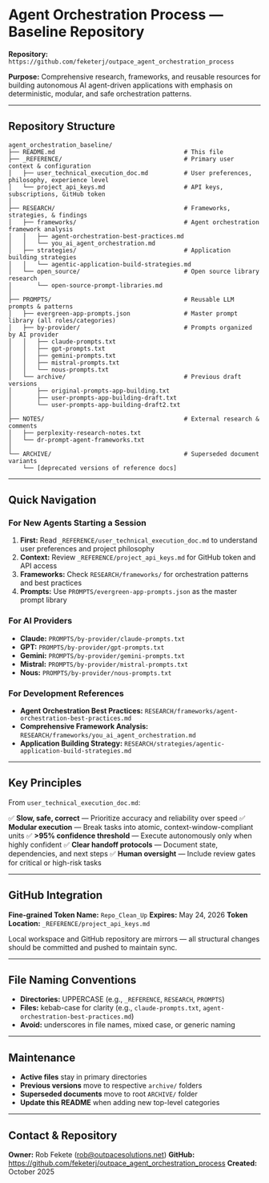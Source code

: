 # Agent Orchestration Process — Baseline Repository

**Repository:** `https://github.com/feketerj/outpace_agent_orchestration_process`

**Purpose:** Comprehensive research, frameworks, and reusable resources for building autonomous AI agent-driven applications with emphasis on deterministic, modular, and safe orchestration patterns.

---

## Repository Structure

```
agent_orchestration_baseline/
├── README.md                                    # This file
├── _REFERENCE/                                  # Primary user context & configuration
│   ├── user_technical_execution_doc.md          # User preferences, philosophy, experience level
│   └── project_api_keys.md                      # API keys, subscriptions, GitHub token
│
├── RESEARCH/                                    # Frameworks, strategies, & findings
│   ├── frameworks/                              # Agent orchestration framework analysis
│   │   ├── agent-orchestration-best-practices.md
│   │   └── you_ai_agent_orchestration.md
│   ├── strategies/                              # Application building strategies
│   │   └── agentic-application-build-strategies.md
│   └── open_source/                             # Open source library research
│       └── open-source-prompt-libraries.md
│
├── PROMPTS/                                     # Reusable LLM prompts & patterns
│   ├── evergreen-app-prompts.json               # Master prompt library (all roles/categories)
│   ├── by-provider/                             # Prompts organized by AI provider
│   │   ├── claude-prompts.txt
│   │   ├── gpt-prompts.txt
│   │   ├── gemini-prompts.txt
│   │   ├── mistral-prompts.txt
│   │   └── nous-prompts.txt
│   └── archive/                                 # Previous draft versions
│       ├── original-prompts-app-building.txt
│       ├── user-prompts-app-building-draft.txt
│       └── user-prompts-app-building-draft2.txt
│
├── NOTES/                                       # External research & comments
│   ├── perplexity-research-notes.txt
│   └── dr-prompt-agent-frameworks.txt
│
└── ARCHIVE/                                     # Superseded document variants
    └── [deprecated versions of reference docs]
```

---

## Quick Navigation

### For New Agents Starting a Session
1. **First:** Read `_REFERENCE/user_technical_execution_doc.md` to understand user preferences and project philosophy
2. **Context:** Review `_REFERENCE/project_api_keys.md` for GitHub token and API access
3. **Frameworks:** Check `RESEARCH/frameworks/` for orchestration patterns and best practices
4. **Prompts:** Use `PROMPTS/evergreen-app-prompts.json` as the master prompt library

### For AI Providers
- **Claude:** `PROMPTS/by-provider/claude-prompts.txt`
- **GPT:** `PROMPTS/by-provider/gpt-prompts.txt`
- **Gemini:** `PROMPTS/by-provider/gemini-prompts.txt`
- **Mistral:** `PROMPTS/by-provider/mistral-prompts.txt`
- **Nous:** `PROMPTS/by-provider/nous-prompts.txt`

### For Development References
- **Agent Orchestration Best Practices:** `RESEARCH/frameworks/agent-orchestration-best-practices.md`
- **Comprehensive Framework Analysis:** `RESEARCH/frameworks/you_ai_agent_orchestration.md`
- **Application Building Strategy:** `RESEARCH/strategies/agentic-application-build-strategies.md`

---

## Key Principles

From `user_technical_execution_doc.md`:

✅ **Slow, safe, correct** — Prioritize accuracy and reliability over speed
✅ **Modular execution** — Break tasks into atomic, context-window-compliant units
✅ **>95% confidence threshold** — Execute autonomously only when highly confident
✅ **Clear handoff protocols** — Document state, dependencies, and next steps
✅ **Human oversight** — Include review gates for critical or high-risk tasks

---

## GitHub Integration

**Fine-grained Token Name:** `Repo_Clean_Up`
**Expires:** May 24, 2026
**Token Location:** `_REFERENCE/project_api_keys.md`

Local workspace and GitHub repository are mirrors — all structural changes should be committed and pushed to maintain sync.

---

## File Naming Conventions

- **Directories:** UPPERCASE (e.g., `_REFERENCE`, `RESEARCH`, `PROMPTS`)
- **Files:** kebab-case for clarity (e.g., `claude-prompts.txt`, `agent-orchestration-best-practices.md`)
- **Avoid:** underscores in file names, mixed case, or generic naming

---

## Maintenance

- **Active files** stay in primary directories
- **Previous versions** move to respective `archive/` folders
- **Superseded documents** move to root `ARCHIVE/` folder
- **Update this README** when adding new top-level categories

---

## Contact & Repository

**Owner:** Rob Fekete (rob@outpacesolutions.net)
**GitHub:** https://github.com/feketerj/outpace_agent_orchestration_process
**Created:** October 2025
